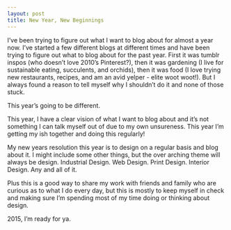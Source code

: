 ```yaml
---
layout: post
title: New Year, New Beginnings
---
```


I’ve been trying to figure out what I want to blog about for almost a year now. I’ve started a few different blogs at different times and have been trying to figure out what to blog about for the past year. First it was tumblr inspos (who doesn’t love 2010’s Pinterest?), then it was gardening (I live for sustainable eating, succulents, and orchids), then it was food (I love trying new restaurants, recipes, and am an avid yelper - elite woot woot!). But I always found a reason to tell myself why I shouldn’t do it and none of those stuck.

This year’s going to be different.

This year, I have a clear vision of what I want to blog about and it’s not something I can talk myself out of due to my own unsureness. This year I’m getting my ish together and doing this regularly!

My new years resolution this year is to design on a regular basis and blog about it. I might include some other things, but the over arching theme will always be design. Industrial Design. Web Design. Print Design. Interior Design. Any and all of it.

Plus this is a good way to share my work with friends and family who are curious as to what I do every day, but this is mostly to keep myself in check and making sure I’m spending most of my time doing or thinking about design.

2015, I’m ready for ya.